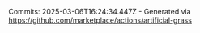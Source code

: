 Commits: 2025-03-06T16:24:34.447Z - Generated via https://github.com/marketplace/actions/artificial-grass
<br>
